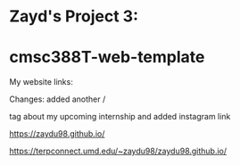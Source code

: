 # Zayd's Project 3:
# cmsc388T-web-template

My website links:

Changes: added another /<p/> tag about my upcoming internship and added instagram link

https://zaydu98.github.io/

https://terpconnect.umd.edu/~zaydu98/zaydu98.github.io/
